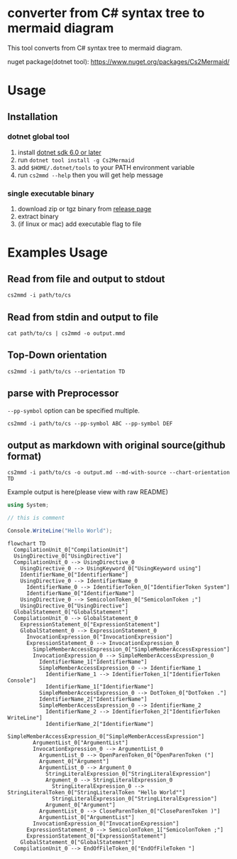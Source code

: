 # converter from C# syntax tree to mermaid diagram

This tool converts from C# syntax tree to mermaid diagram.

nuget package(dotnet tool): https://www.nuget.org/packages/Cs2Mermaid/

# Usage

## Installation

### dotnet global tool

1. install [dotnet sdk 6.0 or later](https://dotnet.microsoft.com/en-us/download)
2. run `dotnet tool install -g Cs2Mermaid`
3. add `$HOME/.dotnet/tools` to your PATH environment variable
4. run `cs2mmd --help` then you will get help message

### single executable binary

1. download zip or tgz binary from [release page](https://github.com/itn3000/Cs2Mermaid/releases)
2. extract binary
3. (if linux or mac) add executable flag to file

# Examples Usage

## Read from file and output to stdout

`cs2mmd -i path/to/cs`

## Read from stdin and output to file

`cat path/to/cs | cs2mmd -o output.mmd`

## Top-Down orientation

`cs2mmd -i path/to/cs --orientation TD`

## parse with Preprocessor

`--pp-symbol` option can be specified multiple.

`cs2mmd -i path/to/cs --pp-symbol ABC --pp-symbol DEF`

## output as markdown with original source(github format)

`cs2mmd -i path/to/cs -o output.md --md-with-source --chart-orientation TD`

Example output is here(please view with raw README)

```csharp
using System;

// this is comment

Console.WriteLine("Hello World");
```

```mermaid
flowchart TD
  CompilationUnit_0["CompilationUnit"]
  UsingDirective_0["UsingDirective"]
  CompilationUnit_0 --> UsingDirective_0
    UsingDirective_0 --> UsingKeyword_0["UsingKeyword using"]
    IdentifierName_0["IdentifierName"]
    UsingDirective_0 --> IdentifierName_0
      IdentifierName_0 --> IdentifierToken_0["IdentifierToken System"]
      IdentifierName_0["IdentifierName"]
    UsingDirective_0 --> SemicolonToken_0["SemicolonToken ;"]
    UsingDirective_0["UsingDirective"]
  GlobalStatement_0["GlobalStatement"]
  CompilationUnit_0 --> GlobalStatement_0
    ExpressionStatement_0["ExpressionStatement"]
    GlobalStatement_0 --> ExpressionStatement_0
      InvocationExpression_0["InvocationExpression"]
      ExpressionStatement_0 --> InvocationExpression_0
        SimpleMemberAccessExpression_0["SimpleMemberAccessExpression"]
        InvocationExpression_0 --> SimpleMemberAccessExpression_0
          IdentifierName_1["IdentifierName"]
          SimpleMemberAccessExpression_0 --> IdentifierName_1
            IdentifierName_1 --> IdentifierToken_1["IdentifierToken Console"]
            IdentifierName_1["IdentifierName"]
          SimpleMemberAccessExpression_0 --> DotToken_0["DotToken ."]
          IdentifierName_2["IdentifierName"]
          SimpleMemberAccessExpression_0 --> IdentifierName_2
            IdentifierName_2 --> IdentifierToken_2["IdentifierToken WriteLine"]
            IdentifierName_2["IdentifierName"]
          SimpleMemberAccessExpression_0["SimpleMemberAccessExpression"]
        ArgumentList_0["ArgumentList"]
        InvocationExpression_0 --> ArgumentList_0
          ArgumentList_0 --> OpenParenToken_0["OpenParenToken ("]
          Argument_0["Argument"]
          ArgumentList_0 --> Argument_0
            StringLiteralExpression_0["StringLiteralExpression"]
            Argument_0 --> StringLiteralExpression_0
              StringLiteralExpression_0 --> StringLiteralToken_0["StringLiteralToken "Hello World""]
              StringLiteralExpression_0["StringLiteralExpression"]
            Argument_0["Argument"]
          ArgumentList_0 --> CloseParenToken_0["CloseParenToken )"]
          ArgumentList_0["ArgumentList"]
        InvocationExpression_0["InvocationExpression"]
      ExpressionStatement_0 --> SemicolonToken_1["SemicolonToken ;"]
      ExpressionStatement_0["ExpressionStatement"]
    GlobalStatement_0["GlobalStatement"]
  CompilationUnit_0 --> EndOfFileToken_0["EndOfFileToken "]
```
